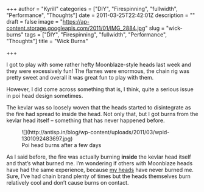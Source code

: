 +++
author = "Kyrill"
categories = ["DIY", "Firespinning", "fullwidth", "Performance", "Thoughts"]
date = 2011-03-25T22:42:01Z
description = ""
draft = false
image = "https://ap-content.storage.googleapis.com/2011/01/IMG_2884.jpg"
slug = "wick-burns"
tags = ["DIY", "Firespinning", "fullwidth", "Performance", "Thoughts"]
title = "Wick Burns"

+++


I got to play with some rather hefty Moonblaze-style heads last week and they were excessively fun! The flames were enormous, the chain rig was pretty sweet and overall it was great fun to play with them.

However, I did come across something that is, I think, quite a serious issue in poi head design sometimes.

The kevlar was so loosely woven that the heads started to disintegrate as the fire had spread to inside the head. Not only that, but I got burns from the kevlar head itself – something that has never happened before.

<figure class="thumbnail wp-caption aligncenter" id="attachment_389" style="width: 410px">
![](http://antisp.in/blog/wp-content/uploads/2011/03/wpid-1301092483697.jpg)
<figcaption class="caption wp-caption-text">Poi head burns after a few days</figcaption></figure>

As I said before, the fire was actually burning **inside** the kevlar head itself and that’s what burned me. I’m wondering if others with Moonblaze heads have had the same experience, because [my heads](http://antisp.in/blog/wicks "Buy Fire Poi") have never burned me. Sure, I’ve had chain brand plenty of times but the heads themselves burn relatively cool and don’t cause burns on contact.

 


